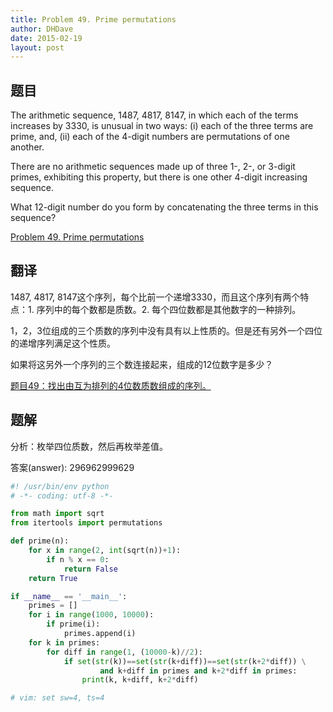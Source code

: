 ```yaml
---
title: Problem 49. Prime permutations
author: DHDave
date: 2015-02-19
layout: post
---
```


## 题目

The arithmetic sequence, 1487, 4817, 8147, in which each of the terms increases by 3330, is unusual in two ways: (i) each of the three terms are prime, and, (ii) each of the 4-digit numbers are permutations of one another.

There are no arithmetic sequences made up of three 1-, 2-, or 3-digit primes, exhibiting this property, but there is one other 4-digit increasing sequence.
<!--more-->
What 12-digit number do you form by concatenating the three terms in this sequence?

[Problem 49. Prime permutations](https://projecteuler.net/problem=49 "Problem 49")

## 翻译

1487, 4817, 8147这个序列，每个比前一个递增3330，而且这个序列有两个特点：1. 序列中的每个数都是质数。2. 每个四位数都是其他数字的一种排列。

1，2，3位组成的三个质数的序列中没有具有以上性质的。但是还有另外一个四位的递增序列满足这个性质。

如果将这另外一个序列的三个数连接起来，组成的12位数字是多少？

[题目49：找出由互为排列的4位数质数组成的序列。](http://pe.spiritzhang.com/index.php/2011-05-11-09-44-54/50-494 "题目49")

## 题解

分析：枚举四位质数，然后再枚举差值。

答案(answer): 296962999629

```python
#! /usr/bin/env python
# -*- coding: utf-8 -*-

from math import sqrt
from itertools import permutations

def prime(n):
    for x in range(2, int(sqrt(n))+1):
        if n % x == 0:
            return False
    return True

if __name__ == '__main__':
    primes = []
    for i in range(1000, 10000):
        if prime(i):
            primes.append(i)
    for k in primes:
        for diff in range(1, (10000-k)//2):
            if set(str(k))==set(str(k+diff))==set(str(k+2*diff)) \
                    and k+diff in primes and k+2*diff in primes:
                print(k, k+diff, k+2*diff)

# vim: set sw=4, ts=4
```
